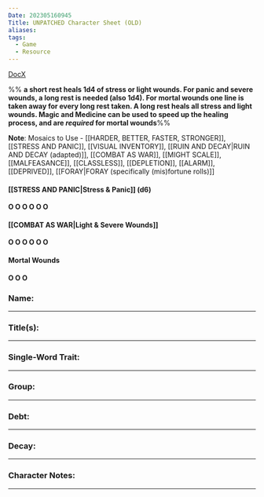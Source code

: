 ```yaml
---
Date: 202305160945
Title: UNPATCHED Character Sheet (OLD)
aliases: 
tags:
  - Game
  - Resource
---
```

[DocX](https://docs.google.com/document/d/1IFYk_5UhAIBUh382kpiO2hOyrcsOcV41/edit#)

%% **a short rest heals 1d4 of stress or light wounds. For panic and severe wounds, a long rest is needed (also 1d4). For mortal wounds one line is taken away for every long rest taken. A long rest heals all stress and light wounds. Magic and Medicine can be used to speed up the healing process, and are *required*  for mortal wounds**%%

**Note**: Mosaics to Use -  [[HARDER, BETTER, FASTER, STRONGER]], [[STRESS AND PANIC]], [[VISUAL INVENTORY]], [[RUIN AND DECAY|RUIN AND DECAY (adapted)]], [[COMBAT AS WAR]], [[MIGHT SCALE]],[[MALFEASANCE]], [[CLASSLESS]], [[DEPLETION]], [[ALARM]], [[DEPRIVED]], [[FORAY|FORAY (specifically (mis)fortune rolls)]]

#### [[STRESS AND PANIC|Stress & Panic]] (d6)
**O O O O O O**

#### [[COMBAT AS WAR|Light & Severe Wounds]]
**O O O O O O**

#### Mortal Wounds
**O O O**

### Name:
---






### Title(s):
---





### Single-Word Trait:
---




### Group:
---





### Debt:
---





### Decay:
---






### Character Notes:
---













